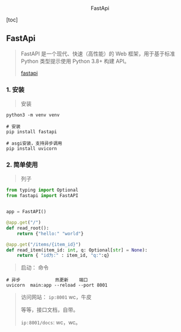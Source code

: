 <center>FastApi</center>





[toc]







## FastApi

> FastAPI 是一个现代、快速（高性能）的 Web 框架，用于基于标准 Python 类型提示使用 Python 3.8+ 构建 API。
>
> [fastapi](https://fastapi.tiangolo.com/)









### 1. 安装

> 安装

```shell
python3 -m venv venv

# 安装
pip install fastapi

# asgi安装，支持异步调用
pip install uvicorn
```







### 2. 简单使用

> 列子

```python
from typing import Optional
from fastapi import FastAPI


app = FastAPI()

@app.get("/")
def read_root():
    return {"hello:" "world"}

@app.get("/items/{item_id}")
def read_item(item_id: int, q: Optional[str] = None):
    return { "id为:" : item_id, "q:":q}
```

> 启动： 命令

```shell
# 异步             热更新    端口
uvicorn  main:app --reload --port 8001
```

> 访问网站： `ip:8001` wc，牛皮
>
> 等等，接口文档，自带。 
>
> `ip:8001/docs`:     wc，wc。





